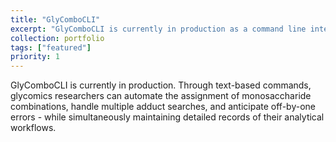 ```yaml
---
title: "GlyComboCLI"
excerpt: "GlyComboCLI is currently in production as a command line interface with all of the functionality of GlyCombo. (Click for more information)<br/>"
collection: portfolio
tags: ["featured"]
priority: 1
---
```


GlyComboCLI is currently in production. Through text-based commands, glycomics researchers can automate the assignment of monosaccharide combinations, handle multiple adduct searches, and anticipate off-by-one errors - while simultaneously maintaining detailed records of their analytical workflows.
